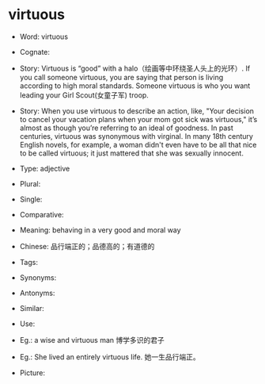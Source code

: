 # virtuous

- Word: virtuous
- Cognate: 
- Story: Virtuous is “good” with a halo（绘画等中环绕圣人头上的光环）. If you call someone virtuous, you are saying that person is living according to high moral standards. Someone virtuous is who you want leading your Girl Scout(女童子军) troop.
- Story: When you use virtuous to describe an action, like, "Your decision to cancel your vacation plans when your mom got sick was virtuous," it’s almost as though you’re referring to an ideal of goodness. In past centuries, virtuous was synonymous with virginal. In many 18th century English novels, for example, a woman didn't even have to be all that nice to be called virtuous; it just mattered that she was sexually innocent.

- Type: adjective
- Plural: 
- Single: 
- Comparative: 
- Meaning: behaving in a very good and moral way
- Chinese: 品行端正的；品德高的；有道德的
- Tags: 
- Synonyms: 
- Antonyms: 
- Similar: 
- Use: 
- Eg.: a wise and virtuous man 博学多识的君子
- Eg.: She lived an entirely virtuous life. 她一生品行端正。
- Picture: 

